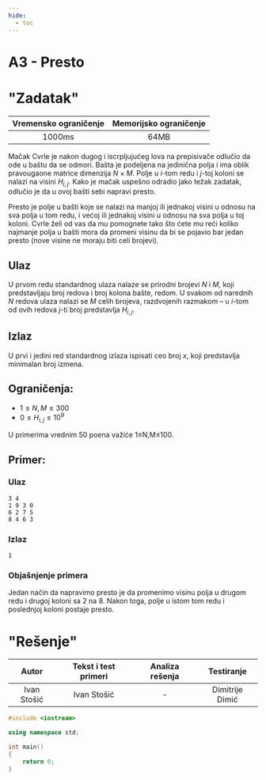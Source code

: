 ```yaml
---
hide:
  - toc
---
```


# A3 - Presto

#  "Zadatak"

| Vremensko ograničenje | Memorijsko ograničenje |
|:-:|:-:|
| 1000ms | 64MB |

Mačak Cvrle je nakon dugog i iscrpljujućeg lova na prepisivače odlučio da ode u baštu da se odmori. Bašta je podeljena na jedinična polja i ima oblik pravougaone matrice dimenzija $N\times M$. Polje u $i$-tom redu i $j$-toj koloni se nalazi na visini $H_{i,j}$. Kako je mačak uspešno odradio jako težak zadatak, odlučio je da u ovoj bašti sebi napravi presto.

Presto je polje u bašti koje se nalazi na manjoj ili jednakoj visini u odnosu na sva polja u tom redu, i većoj ili jednakoj visini u odnosu na sva polja u toj koloni. Cvrle želi od vas da mu pomognete tako što ćete mu reći koliko najmanje polja u bašti mora da promeni visinu da bi se pojavio bar jedan presto (nove visine ne moraju biti celi brojevi).

## Ulaz
U prvom redu standardnog ulaza nalaze se prirodni brojevi $N$ i $M$, koji predstavljaju broj redova i broj kolona bašte, redom. U svakom od narednih $N$ redova ulaza nalazi se $M$ celih brojeva, razdvojenih razmakom – u $i$-tom od ovih redova $j$-ti broj predstavlja $H_{i,j}$.

## Izlaz
U prvi i jedini red standardnog izlaza ispisati ceo broj $x$, koji predstavlja minimalan broj izmena.

## Ograničenja:
- $1 \leq N,M \leq 300$
- $0 \leq H_{i,j} \leq 10^9$

U primerima vrednim 50 poena važiće 1≤N,M≤100.

## Primer:
### Ulaz
```
3 4
1 9 3 0
6 2 7 5
8 4 6 3
```

### Izlaz
```
1
```

### Objašnjenje primera
Jedan način da napravimo presto je da promenimo visinu polja u drugom redu i drugoj koloni sa $2$ na $8$. Nakon toga, polje u istom tom redu i poslednjoj koloni postaje presto.

#  "Rešenje"

| Autor | Tekst i test primeri | Analiza rеšenja | Testiranje |
|:-:|:-:|:-:|:-:|
| Ivan Stošić | Ivan Stošić | - | Dimitrije Dimić |


``` cpp title="06_presto.cpp" linenums="1"
#include <iostream>

using namespace std;

int main()
{
	return 0;
}
```
